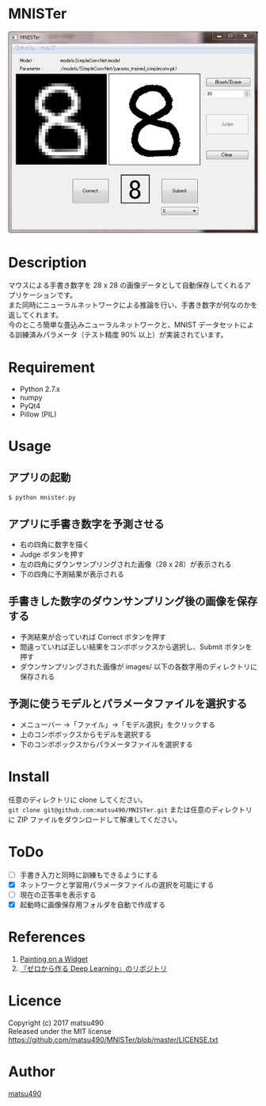 MNISTer
====

![demoimage](./demoimage.png)

# Description
マウスによる手書き数字を 28 x 28 の画像データとして自動保存してくれるアプリケーションです。  
また同時にニューラルネットワークによる推論を行い、手書き数字が何なのかを返してくれます。  
今のところ簡単な畳込みニューラルネットワークと、MNIST データセットによる訓練済みパラメータ（テスト精度 90% 以上）が実装されています。  

# Requirement
- Python 2.7.x
- numpy
- PyQt4
- Pillow (PIL)

# Usage
## アプリの起動  
`$ python mnister.py`

## アプリに手書き数字を予測させる
- 右の四角に数字を描く
- Judge ボタンを押す
- 左の四角にダウンサンプリングされた画像（28 x 28）が表示される
- 下の四角に予測結果が表示される

## 手書きした数字のダウンサンプリング後の画像を保存する
- 予測結果が合っていれば Correct ボタンを押す
- 間違っていれば正しい結果をコンボボックスから選択し、Submit ボタンを押す
- ダウンサンプリングされた画像が images/ 以下の各数字用のディレクトリに保存される

## 予測に使うモデルとパラメータファイルを選択する
- メニューバー →「ファイル」→「モデル選択」をクリックする
- 上のコンボボックスからモデルを選択する
- 下のコンボボックスからパラメータファイルを選択する

# Install
任意のディレクトリに clone してください。  
`git clone git@github.com:matsu490/MNISTer.git`
または任意のディレクトリに ZIP ファイルをダウンロードして解凍してください。

# ToDo
- [ ] 手書き入力と同時に訓練もできるようにする
- [x] ネットワークと学習用パラメータファイルの選択を可能にする
- [ ] 現在の正答率を表示する
- [x] 起動時に画像保存用フォルダを自動で作成する

# References
1. [Painting on a Widget](https://www.codeproject.com/Articles/373463/Painting-on-a-Widget "Qt での手書き文字入力")
2. [『ゼロから作る Deep Learning』のリポジトリ](https://github.com/oreilly-japan/deep-learning-from-scratch)

# Licence
Copyright (c) 2017 matsu490  
Released under the MIT license  
https://github.com/matsu490/MNISTer/blob/master/LICENSE.txt  

# Author
[matsu490](https://github.com/matsu490)
